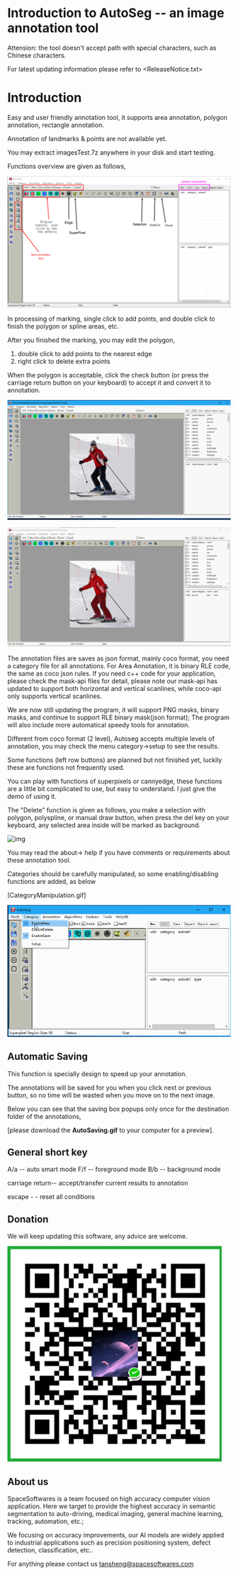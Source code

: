 # Introduction to AutoSeg -- an image annotation tool

Attension: the tool doesn't accept path with special characters, such as Chinese characters.

For latest updating information please refer to <ReleaseNotice.txt>

# Introduction
Easy and user friendly annotation tool, it supports area annotation, polygon annotation, rectangle annotation. 

Annotation of landmarks & points are not available yet.

You may extract imagesTest.7z anywhere in your disk and start testing.


Functions overview are given as follows,

![img](OverView.png)



In processing of marking, single click to add points, and double click to finish the polygon or spline areas, etc.

After you finished the marking, you may edit the polygon,

1. double click to add points to the nearest edge
2. right click to delete extra points



When the polygon is acceptable, click the check button (or press the carriage return button on your keyboard) to accept it and convert it to annotation.

![img](01.gif)



![img](02.gif)


The annotation files are saves as json format, mainly coco format, you need a category file for all annotations.
For Area Annotation, it is binary RLE code, the same as coco json rules.
If you need c++ code for your application, please check the mask-api files for detail, please note our mask-api has updated to support both horizontal and vertical scanlines, while coco-api only supports vertical scanlines.

We are now still updating the program, it will support PNG masks, binary masks, and continue to support RLE binary mask(json format);
The program will also include more automatical speedy tools for annotation.


Different from coco format (2 level), Autoseg accepts multiple levels of annotation, you may check the menu category->setup to see the results.

Some functions (left row buttons) are planned but not finished yet, luckily these are functions not frequently used.

You can play with functions of superpixels or cannyedge, these functions are a little bit complicated to use, but easy to understand. I just give the demo of using it.

The "Delete" function is given as follows, you make a selection with polygon, polyspline, or manual draw button, when press the del key on your keyboard, any selected area inside will be marked as background.



![img](03.gif)

You may read the about-> help if you have comments or requirements about these annotation tool.



Categories should be carefully manipulated, so some enabling/disabling functions are added,  as below

[CategoryManipulation.gif]

![](categorymanipulation.gif)



## Automatic Saving

This function is specially design to speed up your annotation. 

The annotations will be saved for you when you click next or previous button, so no time will be wasted when you move on to the next image.

Below you can see that the saving box popups only once for the destination folder of the annotations, 

[please download the **AutoSaving.gif** to your computer for a preview].



## General short key

A/a -- auto smart mode
F/f -- foreground mode
B/b -- background mode

carriage return-- accept/transfer current results to annotation

escape - - reset all conditions



## Donation

We will keep updating this software, any advice are welcome.


![](donation.png)



## About us

SpaceSoftwares is a team focused on high accuracy computer vision application. Here we target to provide the highest accuracy in semantic segmentation to auto-driving, medical imaging, general machine learning, tracking, automation, etc.;

We focusing on accuracy improvements,  our AI models are widely applied to industrial applications such as  precision positioning system, defect detection, classification, etc..

For anything please contact us [tansheng@spacesoftwares.com](mailto:tansheng@spacesoftwares.com)
